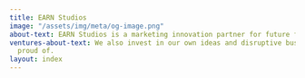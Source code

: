 ```yaml
---
title: EARN Studios
image: "/assets/img/meta/og-image.png"
about-text: EARN Studios is a marketing innovation partner for future facing businesses.
ventures-about-text: We also invest in our own ideas and disruptive businesses we’re
  proud of.
layout: index
---
```


